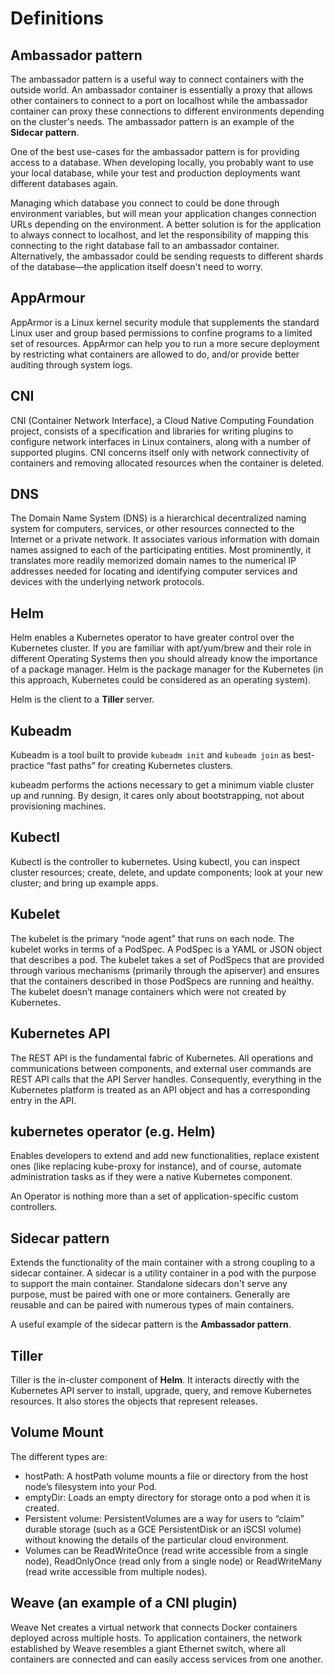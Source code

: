 # Definitions

## Ambassador pattern

The ambassador pattern is a useful way to connect containers with the outside world. An ambassador container is essentially a proxy that allows other containers to connect to a port on localhost while the ambassador container can proxy these connections to different environments depending on the cluster's needs. The ambassador pattern is an example of the **Sidecar pattern**.

One of the best use-cases for the ambassador pattern is for providing access to a database. When developing locally, you probably want to use your local database, while your test and production deployments want different databases again.

Managing which database you connect to could be done through environment variables, but will mean your application changes connection URLs depending on the environment. A better solution is for the application to always connect to localhost, and let the responsibility of mapping this connecting to the right database fall to an ambassador container. Alternatively, the ambassador could be sending requests to different shards of the database—the application itself doesn't need to worry.

## AppArmour
AppArmor is a Linux kernel security module that supplements the standard Linux user and group based permissions to confine programs to a limited set of resources. AppArmor can help you to run a more secure deployment by restricting what containers are allowed to do, and/or provide better auditing through system logs.

## CNI
CNI (Container Network Interface), a Cloud Native Computing Foundation project, consists of a specification and libraries for writing plugins to configure network interfaces in Linux containers, along with a number of supported plugins. CNI concerns itself only with network connectivity of containers and removing allocated resources when the container is deleted.

## DNS
The Domain Name System (DNS) is a hierarchical decentralized naming system for computers, services, or other resources connected to the Internet or a private network. It associates various information with domain names assigned to each of the participating entities. Most prominently, it translates more readily memorized domain names to the numerical IP addresses needed for locating and identifying computer services and devices with the underlying network protocols.

## Helm
Helm enables a Kubernetes operator to have greater control over the Kubernetes cluster. If you are familiar with apt/yum/brew and their role in different Operating Systems then you should already know the importance of a package manager.  Helm is the package manager for the Kubernetes (in this approach, Kubernetes could be considered as an operating system).

Helm is the client to a **Tiller** server.

## Kubeadm
Kubeadm is a tool built to provide `kubeadm init` and `kubeadm join` as best-practice “fast paths” for creating Kubernetes clusters.

kubeadm performs the actions necessary to get a minimum viable cluster up and running. By design, it cares only about bootstrapping, not about provisioning machines.

## Kubectl
Kubectl is the controller to kubernetes. Using kubectl, you can inspect cluster resources; create, delete, and update components; look at your new cluster; and bring up example apps.

## Kubelet
The kubelet is the primary “node agent” that runs on each node. The kubelet works in terms of a PodSpec. A PodSpec is a YAML or JSON object that describes a pod. The kubelet takes a set of PodSpecs that are provided through various mechanisms (primarily through the apiserver) and ensures that the containers described in those PodSpecs are running and healthy. The kubelet doesn’t manage containers which were not created by Kubernetes.

## Kubernetes API
The REST API is the fundamental fabric of Kubernetes. All operations and communications between components, and external user commands are REST API calls that the API Server handles. Consequently, everything in the Kubernetes platform is treated as an API object and has a corresponding entry in the API.

## kubernetes operator (e.g. Helm)
Enables developers to extend and add new functionalities, replace existent ones (like replacing kube-proxy for instance), and of course, automate administration tasks as if they were a native Kubernetes component.

An Operator is nothing more than a set of application-specific custom controllers.

## Sidecar pattern

Extends the functionality of the main container with a strong coupling to a sidecar container. A sidecar is a utility container in a pod with the purpose to support the main container. Standalone sidecars don't serve any purpose, must be paired with one or more containers. Generally are reusable and can be paired with numerous types of main containers.

A useful example of the sidecar pattern is the **Ambassador pattern**.

## Tiller
Tiller is the in-cluster component of **Helm**. It interacts directly with the Kubernetes API server to install, upgrade, query, and remove Kubernetes resources. It also stores the objects that represent releases.

## Volume Mount
The different types are:
* hostPath: A hostPath volume mounts a file or directory from the host node’s filesystem into your Pod.
* emptyDir: Loads an empty directory for storage onto a pod when it is created.
* Persistent volume: PersistentVolumes are a way for users to “claim” durable storage (such as a GCE PersistentDisk or an iSCSI volume) without knowing the details of the particular cloud environment.
* Volumes can be ReadWriteOnce (read write accessible from a single node), ReadOnlyOnce (read only from a single node) or ReadWriteMany (read write accessible from multiple nodes).

## Weave (an example of a CNI plugin)
Weave Net creates a virtual network that connects Docker containers deployed across multiple hosts. To application containers, the network established by Weave resembles a giant Ethernet switch, where all containers are connected and can easily access services from one another.
